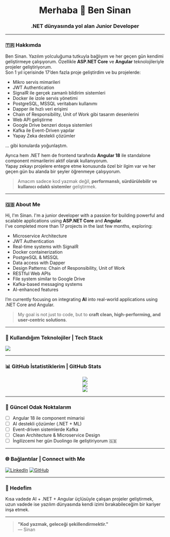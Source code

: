 <h1 align="center">Merhaba 👋 Ben Sinan</h1>
<h3 align="center">.NET dünyasında yol alan Junior Developer</h3>

---

### 🇹🇷 Hakkımda

Ben Sinan. Yazılım yolculuğuma tutkuyla bağlıyım ve her geçen gün kendimi geliştirmeye çalışıyorum. Özellikle **ASP.NET Core** ve **Angular** teknolojileriyle projeler geliştiriyorum.  
Son 1 yıl içerisinde 17’den fazla proje geliştirdim ve bu projelerde:

- Mikro servis mimarileri
- JWT Authentication
- SignalR ile gerçek zamanlı bildirim sistemleri
- Docker ile izole servis yönetimi
- PostgreSQL, MSSQL veritabanı kullanımı
- Dapper ile hızlı veri erişimi
- Chain of Responsibility, Unit of Work gibi tasarım desenlerini
- Web API geliştirme
- Google Drive benzeri dosya sistemleri
- Kafka ile Event-Driven yapılar
- Yapay Zeka destekli çözümler

... gibi konularda yoğunlaştım.

Ayrıca hem .NET hem de frontend tarafında **Angular 18** ile standalone component mimarilerini aktif olarak kullanıyorum.  
Yapay zekayı projelere entegre etme konusunda özel bir ilgim var ve her geçen gün bu alanda bir şeyler öğrenmeye çalışıyorum.

> Amacım sadece kod yazmak değil, **performanslı, sürdürülebilir ve kullanıcı odaklı sistemler** geliştirmek.

---

### 🇬🇧 About Me

Hi, I'm Sinan. I'm a junior developer with a passion for building powerful and scalable applications using **ASP.NET Core** and **Angular**.  
I've completed more than 17 projects in the last few months, exploring:

- Microservice Architecture  
- JWT Authentication  
- Real-time systems with SignalR  
- Docker containerization  
- PostgreSQL & MSSQL  
- Data access with Dapper  
- Design Patterns: Chain of Responsibility, Unit of Work  
- RESTful Web APIs  
- File system similar to Google Drive  
- Kafka-based messaging systems  
- AI-enhanced features  

I’m currently focusing on integrating **AI** into real-world applications using .NET Core and Angular.

> My goal is not just to code, but to **craft clean, high-performing, and user-centric solutions**.

---

### 🚀 Kullandığım Teknolojiler | Tech Stack

<p align="left">
  <img src="https://skillicons.dev/icons?i=dotnet,cs,angular,typescript,javascript,html,css,postgresql,mysql,mssql,docker,kafka,github,vscode" />
</p>

---

### 📊 GitHub İstatistiklerim | GitHub Stats

<p align="center">
  <img src="https://github-readme-stats.vercel.app/api?username=Sinantosun&show_icons=true&theme=github_dark&locale=tr" />
  <br />
  <img src="https://github-readme-streak-stats.herokuapp.com/?username=Sinantosun&theme=github-dark" />
  <br />
  <img src="https://github-readme-stats.vercel.app/api/top-langs/?username=Sinantosun&layout=compact&theme=github_dark" />
</p>

---

### 📌 Güncel Odak Noktalarım

- [ ] Angular 18 ile component mimarisi
- [ ] AI destekli çözümler (.NET + ML)
- [ ] Event-driven sistemlerde Kafka
- [ ] Clean Architecture & Microservice Design
- [ ] İngilizcemi her gün Duolingo ile geliştiriyorum 🇬🇧

---

### 🌐 Bağlantılar | Connect with Me

[![LinkedIn](https://img.shields.io/badge/-LinkedIn-0A66C2?style=for-the-badge&logo=linkedin&logoColor=white)](https://www.linkedin.com/in/seninlinkedinadresin)
[![GitHub](https://img.shields.io/badge/-GitHub-181717?style=for-the-badge&logo=github&logoColor=white)](https://github.com/sinanGithubUsername)

---

### 🎯 Hedefim

Kısa vadede AI + .NET + Angular üçlüsüyle çalışan projeler geliştirmek, uzun vadede ise yazılım dünyasında kendi izimi bırakabileceğim bir kariyer inşa etmek.

---

> **"Kod yazmak, geleceği şekillendirmektir."**  
> — Sinan
